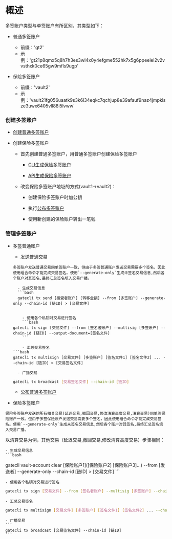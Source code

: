 # 概述

多签账户类型与单签账户有所区别，其类型如下：

- 普通多签账户
	- 前缀：'gt2'
	- 示例：'gt21p8qmx5q8h7h3es3wl4x0y4efgme552hk7x5g6ppeelel2v2vvsthxk0ce65gw9mfls9ugp'

- 保险多签账户
  - 前缀：'vault2'
  - 示例：'vault21fg056uaatk9s3k6l34eqkc7qchjup8e39afauf9naz4jmpklsze3uwx6405vll88l5lvww'

### 创建多签账户

- [创建普通多签账户](./cli/account.md)

- 创建保险多签账户
	-  首先创建普通多签账户，用普通多签账户创建保险多签账户

		- [CLI生成保险多签账户](./cli/vault-account.md)

		- [API生成保险多签账户](./API/vault-account.md)
	
	- 改变保险多签账户地址的方式(vault1->vault2)：
		- 创建保险多签账户时加公钥

		- 执行[公布多签账户](./cli/account.md)

		- 使用新创建的保险账户转出一笔钱

### 管理多签账户
- 多签普通账户
	- 发送普通交易
	```
	多签账户发送普通交易同单签账户一致，但由于多签普通账户发送交易需要多个签名，因此使用组合命令才能完成交易签名。使用`--generate-only`生成未签名交易信息,然后各个账户对其签名,最终汇总签名填入交易广播。
	```
		- 生成交易信息  
		```bash
		gatecli tx send [接受者账户] [转移金额] --from [多签账户] --generate-only --chain-id [链ID] > [交易文件]
	```
	
		- 使用各个私钥对交易进行签名  
		```bash
	gatecli tx sign [交易文件] --from [签名者账户] --multisig [多签账户] --chain-id [链ID] --output-document=[签名文件]
		```
		
		- 汇总交易签名  
	```bash
	gatecli tx multisign [交易文件] [多签账户] [签名文件1] [签名文件2] ... --chain-id [链ID] > [交易签名文件]
	```
	
		- 广播交易  
 	```bash
	gatecli tx broadcast [交易签名文件] --chain-id [链ID]
	```
	
	- [公布普通多签账户](./cli/account.md)

- 保险多签账户
```
保险多签账户发送的所有相关交易(延迟交易,撤回交易,修改清算高度交易,清算交易)同单签保险账户一致。但由于多签保险账户发送交易需要多个签名，因此使用组合命令才能完成交易签名。使用`--generate-only`生成未签名交易信息,然后各个账户对其签名,最终汇总签名填入交易广播。
```
以清算交易为例，其他交易（延迟交易,撤回交易,修改清算高度交易）步骤相同：

	- 生成交易信息
	```bash
gatecli vault-account clear [保险账户1]([保险账户2] [保险账户3]...) --from [发送者] --generate-only --chain-id [链ID] > [交易文件]
	```
	
	- 使用各个私钥对交易进行签名
```bash
gatecli tx sign [交易文件] --from [签名者账户] --multisig [多签账户] --chain-id [链ID] --output-document=[签名文件]
```

	- 汇总交易签名
```bash
gatecli tx multisign [交易文件] [多签账户] [签名文件1] [签名文件2] ... --chain-id [链ID] > [交易签名文件]
```

	- 广播交易
	```
	gatecli tx broadcast [交易签名文件] --chain-id [链ID]
	```
	
	
